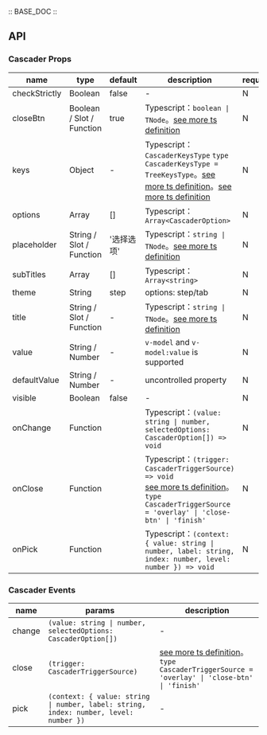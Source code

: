 :: BASE_DOC ::

## API

### Cascader Props

name | type | default | description | required
-- | -- | -- | -- | --
checkStrictly | Boolean | false | \- | N
closeBtn | Boolean / Slot / Function | true | Typescript：`boolean \| TNode`。[see more ts definition](https://github.com/Tencent/tdesign-mobile-vue/blob/develop/src/common.ts) | N
keys | Object | - | Typescript：`CascaderKeysType` `type CascaderKeysType = TreeKeysType`。[see more ts definition](https://github.com/Tencent/tdesign-mobile-vue/blob/develop/src/common.ts)。[see more ts definition](https://github.com/Tencent/tdesign-mobile-vue/tree/develop/src/cascader/type.ts) | N
options | Array | [] | Typescript：`Array<CascaderOption>` | N
placeholder | String / Slot / Function | '选择选项' | Typescript：`string \| TNode`。[see more ts definition](https://github.com/Tencent/tdesign-mobile-vue/blob/develop/src/common.ts) | N
subTitles | Array | [] | Typescript：`Array<string>` | N
theme | String | step | options: step/tab | N
title | String / Slot / Function | - | Typescript：`string \| TNode`。[see more ts definition](https://github.com/Tencent/tdesign-mobile-vue/blob/develop/src/common.ts) | N
value | String / Number | - | `v-model` and `v-model:value` is supported | N
defaultValue | String / Number | - | uncontrolled property | N
visible | Boolean | false | \- | N
onChange | Function |  | Typescript：`(value: string \| number, selectedOptions: CascaderOption[]) => void`<br/> | N
onClose | Function |  | Typescript：`(trigger: CascaderTriggerSource) => void`<br/>[see more ts definition](https://github.com/Tencent/tdesign-mobile-vue/tree/develop/src/cascader/type.ts)。<br/>`type CascaderTriggerSource = 'overlay' \| 'close-btn' \| 'finish'`<br/> | N
onPick | Function |  | Typescript：`(context: { value: string \| number, label: string, index: number, level: number }) => void`<br/> | N

### Cascader Events

name | params | description
-- | -- | --
change | `(value: string \| number, selectedOptions: CascaderOption[])` | \-
close | `(trigger: CascaderTriggerSource)` | [see more ts definition](https://github.com/Tencent/tdesign-mobile-vue/tree/develop/src/cascader/type.ts)。<br/>`type CascaderTriggerSource = 'overlay' \| 'close-btn' \| 'finish'`<br/>
pick | `(context: { value: string \| number, label: string, index: number, level: number })` | \-
